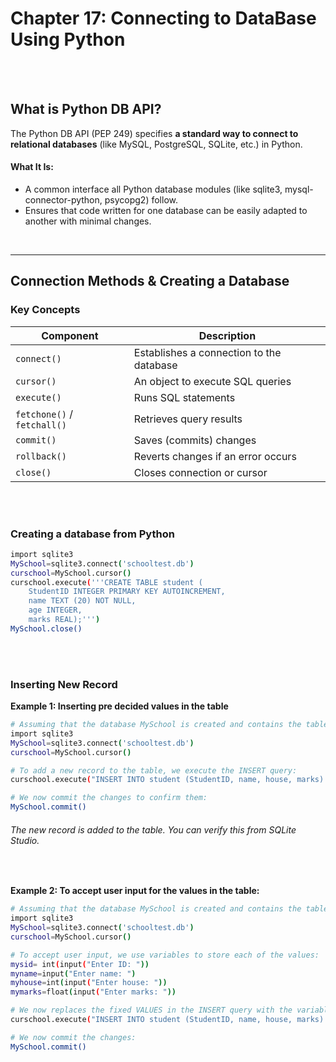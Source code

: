 #
# Chapter 17: Connecting to DataBase Using Python

<br>
<br>

## What is Python DB API?
The Python DB API (PEP 249) specifies **a standard way to connect to relational databases** (like MySQL, PostgreSQL, SQLite, etc.) in Python.
<br>

#### What It Is:
- A common interface all Python database modules (like sqlite3, mysql-connector-python, psycopg2) follow.
- Ensures that code written for one database can be easily adapted to another with minimal changes.


<br>

---

## Connection Methods & Creating a Database
### Key Concepts
| Component                   | Description                              |
| --------------------------- | ---------------------------------------- |
| `connect()`                 | Establishes a connection to the database |
| `cursor()`                  | An object to execute SQL queries         |
| `execute()`                 | Runs SQL statements                      |
| `fetchone()` / `fetchall()` | Retrieves query results                  |
| `commit()`                  | Saves (commits) changes                  |
| `rollback()`                | Reverts changes if an error occurs       |
| `close()`                   | Closes connection or cursor              |

<br>
<br>

### Creating a database from Python 
```bash
import sqlite3
MySchool=sqlite3.connect('schooltest.db')
curschool=MySchool.cursor()
curschool.execute('''CREATE TABLE student (
    StudentID INTEGER PRIMARY KEY AUTOINCREMENT,
    name TEXT (20) NOT NULL,
    age INTEGER,
    marks REAL);''')
MySchool.close() 
```

<br>
<br>

### Inserting New Record
**Example 1: Inserting pre decided values in the table**
```bash
# Assuming that the database MySchool is created and contains the table student, we start by creating a connection:
import sqlite3
MySchool=sqlite3.connect('schooltest.db')
curschool=MySchool.cursor()

# To add a new record to the table, we execute the INSERT query:
curschool.execute("INSERT INTO student (StudentID, name, house, marks) VALUES (5,'Sherlock',32,50);")

# We now commit the changes to confirm them:
MySchool.commit()
```
###### The new record is added to the table. You can verify this from SQLite Studio.

<br>

**Example 2: To accept user input for the values in the table:**
```bash
# Assuming that the database MySchool is created and contains the table student, we start by creating a connection:
import sqlite3
MySchool=sqlite3.connect('schooltest.db')
curschool=MySchool.cursor()

# To accept user input, we use variables to store each of the values:
mysid= int(input("Enter ID: "))
myname=input("Enter name: ")
myhouse=int(input("Enter house: "))
mymarks=float(input("Enter marks: "))

# We now replaces the fixed VALUES in the INSERT query with the variables, mysid, myname, myhouse and mymarks. To do this, we use the DB-API’s parameter substitution. We put a ? as a placeholder wherever we want to use a value and then give a tuple of values as the second argument to the cursor’s execute() method:
curschool.execute("INSERT INTO student (StudentID, name, house, marks) VALUES (?,?,?,?);", (mysid,myname,myhouse,mymarks))

# We now commit the changes:
MySchool.commit()
```





